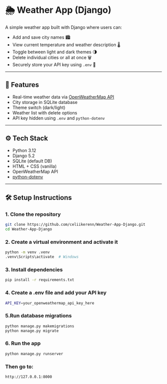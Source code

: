 # 🌦 Weather App (Django)

A simple weather app built with Django where users can:

- Add and save city names 🏙️
- View current temperature and weather description 🌡️
- Toggle between light and dark themes 🌗
- Delete individual cities or all at once 🗑️
- Securely store your API key using `.env` 🔐

---

## 🚀 Features

- Real-time weather data via [OpenWeatherMap API](https://openweathermap.org/api)
- City storage in SQLite database
- Theme switch (dark/light)
- Weather list with delete options
- API key hidden using `.env` and `python-dotenv`

---

## ⚙️ Tech Stack

- Python 3.12
- Django 5.2
- SQLite (default DB)
- HTML + CSS (vanilla)
- OpenWeatherMap API
- [python-dotenv](https://pypi.org/project/python-dotenv/)

---

## 🛠️ Setup Instructions

### 1. Clone the repository
```bash
git clone https://github.com/celiikerenn/Weather-App-Django.git
cd Weather-App-Django
```

### 2. Create a virtual environment and activate it
```bash
python -m venv .venv
.venv\Scripts\activate  # Windows
```

### 3. Install dependencies
```bash
pip install -r requirements.txt
```

### 4. Create a .env file and add your API key
```bash
API_KEY=your_openweathermap_api_key_here
```

### 5.Run database migrations
```bash
python manage.py makemigrations
python manage.py migrate
```

### 6. Run the app
```bash
python manage.py runserver
```

### Then go to:
```bash
http://127.0.0.1:8000
```
